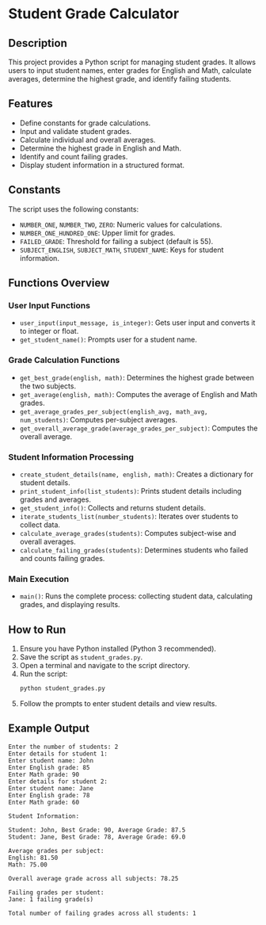 # Student Grade Calculator

## Description
This project provides a Python script for managing student grades. It allows users to input student names, enter grades for English and Math, calculate averages, determine the highest grade, and identify failing students.

## Features
- Define constants for grade calculations.
- Input and validate student grades.
- Calculate individual and overall averages.
- Determine the highest grade in English and Math.
- Identify and count failing grades.
- Display student information in a structured format.

## Constants
The script uses the following constants:
- `NUMBER_ONE`, `NUMBER_TWO`, `ZERO`: Numeric values for calculations.
- `NUMBER_ONE_HUNDRED_ONE`: Upper limit for grades.
- `FAILED_GRADE`: Threshold for failing a subject (default is 55).
- `SUBJECT_ENGLISH`, `SUBJECT_MATH`, `STUDENT_NAME`: Keys for student information.

## Functions Overview
### User Input Functions
- `user_input(input_message, is_integer)`: Gets user input and converts it to integer or float.
- `get_student_name()`: Prompts user for a student name.

### Grade Calculation Functions
- `get_best_grade(english, math)`: Determines the highest grade between the two subjects.
- `get_average(english, math)`: Computes the average of English and Math grades.
- `get_average_grades_per_subject(english_avg, math_avg, num_students)`: Computes per-subject averages.
- `get_overall_average_grade(average_grades_per_subject)`: Computes the overall average.

### Student Information Processing
- `create_student_details(name, english, math)`: Creates a dictionary for student details.
- `print_student_info(list_students)`: Prints student details including grades and averages.
- `get_student_info()`: Collects and returns student details.
- `iterate_students_list(number_students)`: Iterates over students to collect data.
- `calculate_average_grades(students)`: Computes subject-wise and overall averages.
- `calculate_failing_grades(students)`: Determines students who failed and counts failing grades.

### Main Execution
- `main()`: Runs the complete process: collecting student data, calculating grades, and displaying results.

## How to Run
1. Ensure you have Python installed (Python 3 recommended).
2. Save the script as `student_grades.py`.
3. Open a terminal and navigate to the script directory.
4. Run the script:
   ```sh
   python student_grades.py
   ```
5. Follow the prompts to enter student details and view results.

## Example Output
```
Enter the number of students: 2
Enter details for student 1:
Enter student name: John
Enter English grade: 85
Enter Math grade: 90
Enter details for student 2:
Enter student name: Jane
Enter English grade: 78
Enter Math grade: 60

Student Information:

Student: John, Best Grade: 90, Average Grade: 87.5
Student: Jane, Best Grade: 78, Average Grade: 69.0

Average grades per subject:
English: 81.50
Math: 75.00

Overall average grade across all subjects: 78.25

Failing grades per student:
Jane: 1 failing grade(s)

Total number of failing grades across all students: 1
```
